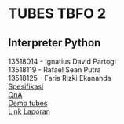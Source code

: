 # TUBES TBFO 2
## Interpreter Python
13518014 - Ignatius David Partogi  
13518119 - Rafael Sean Putra  
13518125 - Faris Rizki Ekananda  
[Spesifikasi](https://docs.google.com/document/d/1xEMmuO9nPSL-zFpBMptPBC5_KGn0Xiwp58UdHQO1XJo/edit)  
[QnA](https://docs.google.com/spreadsheets/d/1R3kbKrDMXS-re7wOmoir24nWCo6fK0mLQh5kEEyCX_M/edit#gid=0)  
[Demo tubes](https://irklab.site/demotubes2tbfo)  
[Link Laporan](https://docs.google.com/document/d/1CK4LEM3HfqBK1aQvwgBtBFM8fhMrH5fA0hkMZZg_y7o/edit?usp=sharing)  
